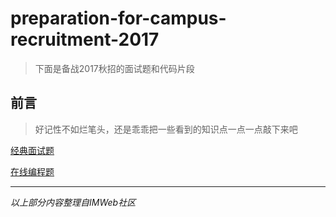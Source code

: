 # preparation-for-campus-recruitment-2017
>下面是备战2017秋招的面试题和代码片段
## 前言
>好记性不如烂笔头，还是乖乖把一些看到的知识点一点一点敲下来吧

[经典面试题](classicalInterviewQuestions.md)

[在线编程题](programmingProblemsOnline.md)

---
*以上部分内容整理自IMWeb社区*
